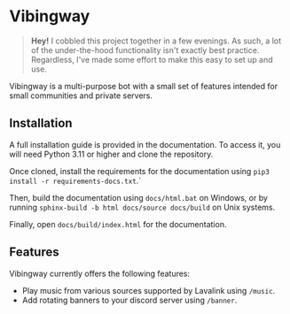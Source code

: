 # Vibingway

> **Hey!** I cobbled this project together in a few evenings. As such, a lot of
> the under-the-hood functionality isn't exactly best practice. Regardless,
> I've made some effort to make this easy to set up and use.

Vibingway is a multi-purpose bot with a small set of features intended for small
communities and private servers.

## Installation

A full installation guide is provided in the documentation. To access it, you
will need Python 3.11 or higher and clone the repository.

Once cloned, install the requirements for the documentation using
`pip3 install -r requirements-docs.txt`.`

Then, build the documentation using ``docs/html.bat`` on Windows, or by running
`sphinx-build -b html docs/source docs/build` on Unix systems.

Finally, open ``docs/build/index.html`` for the documentation.

## Features

Vibingway currently offers the following features:

* Play music from various sources supported by Lavalink using ``/music``.
* Add rotating banners to your discord server using ``/banner``.
